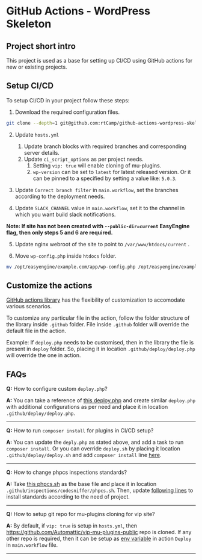 # GitHub Actions - WordPress Skeleton
    
## Project short intro
This project is used as a base for setting up CI/CD using GitHub actions for new or existing projects.

## Setup CI/CD
To setup CI/CD in your project follow these steps:

1. Download the required configuration files.

```bash
git clone --depth=1 git@github.com:rtCamp/github-actions-wordpress-skeleton.git
```

2. Update `hosts.yml`
    1. Update branch blocks with required branches and corresponding server details.
    2. Update `ci_script_options` as per project needs.
        1. Setting `vip: true` will enable cloning of mu-plugins.
        2. `wp-version` can be set to `latest` for latest released version. Or it can be pinned to a specified by setting a value like: `5.0.3`.

3. Update `Correct branch filter` in `main.workflow`, set the branches according to the deployment needs.

4. Update `SLACK_CHANNEL` value in `main.workflow`, set it to the channel in which you want build slack notifications.

**Note: If site has not been created with `--public-dir=current` EasyEngine flag, then only steps 5 and 6 are required.**

5. Update nginx webroot of the site to point to `/var/www/htdocs/current` .

6. Move `wp-config.php` inside `htdocs` folder.
```bash
mv /opt/easyengine/example.com/app/wp-config.php /opt/easyengine/example.com/app/htdocs/wp-config.php 
```

## Customize the actions

[GitHub actions library](https://github.com/rtCamp/github-actions-library) has the flexibility of customization to accomodate various scenarios.

To customize any particular file in the action, follow the folder structure of the library inside `.github` folder. File inside `.github` folder will override the default file in the action.

Example: If `deploy.php` needs to be customised, then in the library the file is present in `deploy` folder. So, placing it in location `.github/deploy/deploy.php` will override the one in action.

## FAQs

**Q:** How to configure custom `deploy.php`?

**A:** You can take a reference of [this deploy.php](https://github.com/rtCamp/github-actions-library/blob/master/deploy/deploy.php) and create similar `deploy.php` with additional configurations as per need and place it in location `.github/deploy/deploy.php`.

----

**Q:** How to run `composer install` for plugins in CI/CD setup?

**A:** You can update the `deply.php` as stated above, and add a task to run `composer install`. Or you can override `deploy.sh` by placing it location `.github/deploy/deploy.sh` and add `composer install` line [here](https://github.com/rtCamp/github-actions-library/blob/7af8f915bfa9263e2241d8f0db42ab05804ec5a2/deploy/deploy.sh#L55).

----

**Q:** How to change phpcs inspections standards?

**A:** Take [this phpcs.sh](https://raw.githubusercontent.com/rtCamp/github-actions-library/7af8f915bfa9263e2241d8f0db42ab05804ec5a2/inspections/codesniffer/phpcs.sh) as the base file and place it in location `.github/inspections/codesniffer/phpcs.sh`. Then, update [following lines](https://github.com/rtCamp/github-actions-library/blob/7af8f915bfa9263e2241d8f0db42ab05804ec5a2/inspections/codesniffer/phpcs.sh#L19-L24) to install standards according to the need of project.

----

**Q:** How to setup git repo for mu-plugins cloning for vip site?

**A:** By default, if `vip: true` is setup in `hosts.yml`, then https://github.com/Automattic/vip-mu-plugins-public repo is cloned. If any other repo is required, then it can be setup as [env variable](https://github.com/rtCamp/github-actions-library/tree/7af8f915bfa9263e2241d8f0db42ab05804ec5a2/deploy#environment-variables-that-can-be-setup-in-the-github-actions) in action `Deploy` in `main.workflow` file. 

----
